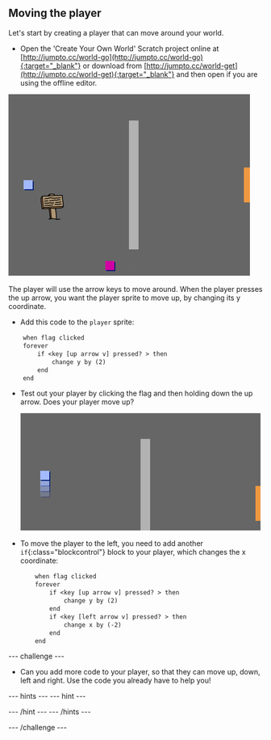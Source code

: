 ## Moving the player

Let's start by creating a player that can move around your world.

+ Open the 'Create Your Own World' Scratch project online at [http://jumpto.cc/world-go](http://jumpto.cc/world-go){:target="_blank"} or download from [http://jumpto.cc/world-get](http://jumpto.cc/world-get){:target="_blank"} and then open if you are using the offline editor.

![screenshot](images/world-starter.png)

The player will use the arrow keys to move around. When the player presses the up arrow, you want the player sprite to move up, by changing its y coordinate.

+ Add this code to the `player` sprite:

```blocks
	when flag clicked
	forever
		if <key [up arrow v] pressed? > then
			change y by (2)
		end
	end
```

+ Test out your player by clicking the flag and then holding down the up arrow. Does your player move up?

	![screenshot](images/world-up.png)

+ To move the player to the left, you need to add another `if`{:class="blockcontrol"} block to your player, which changes the x coordinate:

	```blocks
		when flag clicked
		forever
			if <key [up arrow v] pressed? > then
				change y by (2)
			end
			if <key [left arrow v] pressed? > then
				change x by (-2)
			end
		end
	```

--- challenge ---
+ Can you add more code to your player, so that they can move up, down, left and right. Use the code you already have to help you!

--- hints ---
--- hint ---

--- /hint ---
--- /hints ---

--- /challenge ---
